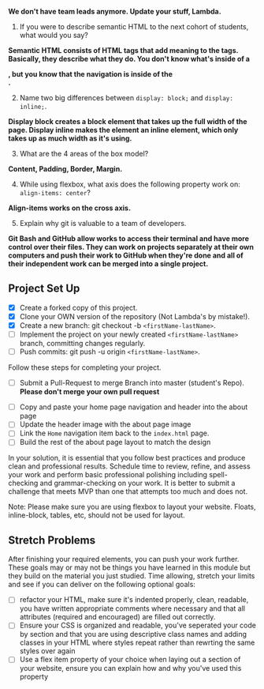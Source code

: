 <!-- # Sprint Challenge: User Interface and Git - Multi-Page Website -->

<!-- This challenge allows you to practice the concepts and techniques learned over the past week and apply them in a concrete project. This Sprint explored User Interface and Git. During this Sprint, you studied Semantic HTML, CSS Fundamentals, CSS Flexbox Module, and Git. In your challenge this week, you will demonstrate proficiency by creating a multi page website that has some missing HTML elements as well as CSS specificity problems that need to be solved.  You will also create an additional web page that will be linked to from a navigation you will build. -->

<!-- ## Instructions -->

<!-- **Read these instructions carefully. Understand exactly what is expected _before_ starting this Sprint Challenge.** -->

<!-- This is an individual assessment. All work must be your own. Your challenge score is a measure of your ability to work independently using the material covered through this sprint. You need to demonstrate proficiency in the concepts and objectives introduced and practiced in preceding days. -->

<!-- You are not allowed to collaborate during the Sprint Challenge. Your work reflects your proficiency in user interface and your command of the concepts and techniques in semantic HTML, CSS fundamentals, CSS flexbox module, and git. -->

<!-- You have three hours to complete this challenge. Plan your time accordingly. -->

<!-- ## Commits -->

<!-- Commit your code regularly and meaningfully. This helps both you (in case you ever need to return to old code for any number of reasons) -->

<!-- ## Description -->

<!-- In this challenge, you build a missing header (navigation and image) on the home page, update some CSS styling on the home page, and create an additional page (About) which will link from the navigation you created. -->

<!-- In meeting the minimum viable product (MVP) specifications listed below, your web page should look like the solution screen shots of the home and about pages (found in the design-files folder): -->

<!-- [Click here for the home page example](https://tk-assets.lambdaschool.com/39a49225-8ac9-43da-aa90-514fd60ae99a_sprint-challenge-ui-home-example.png)

[Click here for the about page example](https://tk-assets.lambdaschool.com/ede1bb1a-63ff-4801-8c02-3efa2f603190_sprint-challenge-ui-about-example.png) -->

<!-- ## Self-Study Questions -->

<!-- Demonstrate your understanding of this week's concepts by answering the following free-form questions. -->

<!-- Edit this document to include your answers after each question. Make sure to leave a blank line above and below your answer so it is clear and easy to read by your Team Lead -->

**We don't have team leads anymore. Update your stuff, Lambda.**

1. If you were to describe semantic HTML to the next cohort of students, what would you say?

**Semantic HTML consists of HTML tags that add meaning to the tags. Basically, they describe what they do. You don't know what's inside of a <div>, but you know that the navigation is inside of the <nav>.**

2. Name two big differences between ```display: block;``` and ```display: inline;```.

**Display block creates a block element that takes up the full width of the page. Display inline makes the element an inline element, which only takes up as much width as it's using.**

3. What are the 4 areas of the box model?

**Content, Padding, Border, Margin.**

4. While using flexbox, what axis does the following property work on: ```align-items: center```?

**Align-items works on the cross axis.**

5. Explain why git is valuable to a team of developers.

**Git Bash and GitHub allow works to access their terminal and have more control over their files. They can work on projects separately at their own computers and push their work to GitHub when they're done and all of their independent work can be merged into a single project.**

<!-- You are expected to be able to answer all these questions. Your responses contribute to your Sprint Challenge grade. Skipping this section *will* prevent you from passing this challenge. -->

## Project Set Up

- [X] Create a forked copy of this project.
- [X] Clone your OWN version of the repository (Not Lambda's by mistake!).
- [X] Create a new branch: git checkout -b `<firstName-lastName>`.
- [ ] Implement the project on your newly created `<firstName-lastName>` branch, committing changes regularly.
- [ ] Push commits: git push -u origin `<firstName-lastName>`.
 
Follow these steps for completing your project.

- [ ] Submit a Pull-Request to merge <firstName-lastName> Branch into master (student's  Repo). **Please don't merge your own pull request**



<!-- ## Minimum Viable Product -->

<!-- Your finished project must include all of the following requirements: -->

<!-- ### Home Page -->

<!-- [Review the provided design file for the home page](design-files/home.png).  Notice the navigation and header images are missing.

* [X] Build the HTML and CSS to create the missing navigation and header.
* [X] Link the `About` navigation item to the [about.html](about.html) page -->

<!-- You will also notice there are 10 boxes on the home page that need background colors.  Use this list below to correctly style each box:

* [X] box1: `teal`
* [X] box2: `gold`
* [X] box3: `cadetblue`
* [X] box4: `coral`
* [X] box5: `crimson`
* [X] box6: `forestgreen`
* [X] box7: `darkorchid`
* [X] box8: `hotpink`
* [X] box9: `indigo`
* [X] box10: `dodgerblue` -->

<!-- ### About Page -->

<!-- [Review the provided design file for the about page](design-files/about.png). You have been provided the HTML wrapper, footer, and page content for the about page. Create the rest of the missing HTML and CSS to match the design file. -->

* [ ] Copy and paste your home page navigation and header into the about page
* [ ] Update the header image with the about page image
* [ ] Link the `Home` navigation item back to the `index.html` page.
* [ ] Build the rest of the about page layout to match the design

In your solution, it is essential that you follow best practices and produce clean and professional results. Schedule time to review, refine, and assess your work and perform basic professional polishing including spell-checking and grammar-checking on your work. It is better to submit a challenge that meets MVP than one that attempts too much and does not.

Note: Please make sure you are using flexbox to layout your website. Floats, inline-block, tables, etc, should not be used for layout. 

## Stretch Problems

After finishing your required elements, you can push your work further. These goals may or may not be things you have learned in this module but they build on the material you just studied. Time allowing, stretch your limits and see if you can deliver on the following optional goals:

* [ ] refactor your HTML, make sure it's indented properly, clean, readable, you have written appropriate comments where necessary and that all attributes (required and encouraged) are filled out correctly.  
* [ ] Ensure your CSS is organized and readable, you've seperated your code by section and that you are using descriptive class names and adding classes in your HTML where styles repeat rather than rewrting the same styles over again
* [ ] Use a flex item property of your choice when laying out a section of your website, ensure you can explain how and why you've used this property 
